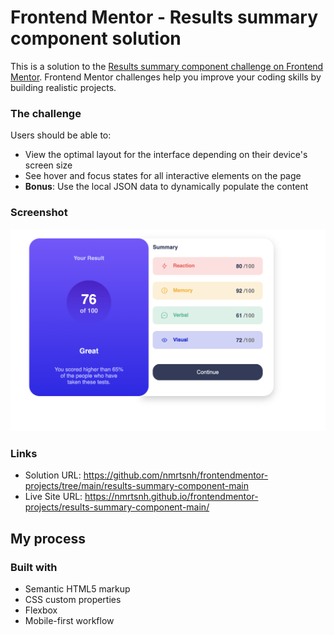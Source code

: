 # Frontend Mentor - Results summary component solution

This is a solution to the [Results summary component challenge on Frontend Mentor](https://www.frontendmentor.io/challenges/results-summary-component-CE_K6s0maV). Frontend Mentor challenges help you improve your coding skills by building realistic projects.

### The challenge

Users should be able to:

- View the optimal layout for the interface depending on their device's screen size
- See hover and focus states for all interactive elements on the page
- **Bonus**: Use the local JSON data to dynamically populate the content

### Screenshot

![Result Summary Component](./assets/images/screenshot.png)

### Links

- Solution URL: https://github.com/nmrtsnh/frontendmentor-projects/tree/main/results-summary-component-main
- Live Site URL: https://nmrtsnh.github.io/frontendmentor-projects/results-summary-component-main/

## My process

### Built with

- Semantic HTML5 markup
- CSS custom properties
- Flexbox
- Mobile-first workflow
